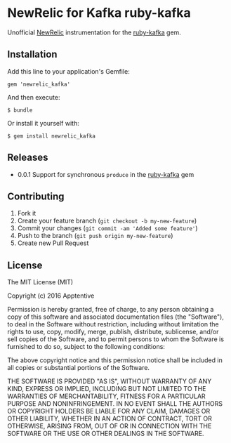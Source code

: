 # NewRelic for Kafka ruby-kafka

Unofficial [NewRelic](http://newrelic.com/) instrumentation for the
[ruby-kafka](https://github.com/zendesk/ruby-kafka) gem.

## Installation

Add this line to your application's Gemfile:

    gem 'newrelic_kafka'

And then execute:

    $ bundle

Or install it yourself with:

    $ gem install newrelic_kafka

## Releases
* 0.0.1 Support for synchronous `produce` in the [ruby-kafka](https://github.com/zendesk/ruby-kafka) gem

## Contributing

1. Fork it
2. Create your feature branch (`git checkout -b my-new-feature`)
3. Commit your changes (`git commit -am 'Added some feature'`)
4. Push to the branch (`git push origin my-new-feature`)
5. Create new Pull Request

## License

The MIT License (MIT)

Copyright (c) 2016 Apptentive

Permission is hereby granted, free of charge, to any person obtaining a copy of this software and associated documentation files (the "Software"), to deal in the Software without restriction, including without limitation the rights to use, copy, modify, merge, publish, distribute, sublicense, and/or sell copies of the Software, and to permit persons to whom the Software is furnished to do so, subject to the following conditions:

The above copyright notice and this permission notice shall be included in all copies or substantial portions of the Software.

THE SOFTWARE IS PROVIDED "AS IS", WITHOUT WARRANTY OF ANY KIND, EXPRESS OR IMPLIED, INCLUDING BUT NOT LIMITED TO THE WARRANTIES OF MERCHANTABILITY, FITNESS FOR A PARTICULAR PURPOSE AND NONINFRINGEMENT. IN NO EVENT SHALL THE AUTHORS OR COPYRIGHT HOLDERS BE LIABLE FOR ANY CLAIM, DAMAGES OR OTHER LIABILITY, WHETHER IN AN ACTION OF CONTRACT, TORT OR OTHERWISE, ARISING FROM, OUT OF OR IN CONNECTION WITH THE SOFTWARE OR THE USE OR OTHER DEALINGS IN THE SOFTWARE.
